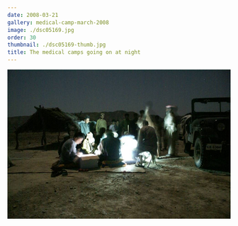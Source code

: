 ```yaml
---
date: 2008-03-21
gallery: medical-camp-march-2008
image: ./dsc05169.jpg
order: 30
thumbnail: ./dsc05169-thumb.jpg
title: The medical camps going on at night
---
```


![The medical camps going on at night](./dsc05169.jpg)